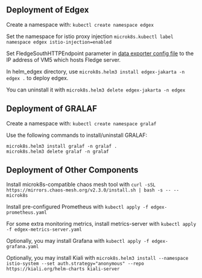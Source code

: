 ## Deployment of Edgex

Create a namespace with: `kubectl create namespace edgex`

Set the namespace for istio proxy injection `microk8s.kubectl label namespace edgex istio-injection=enabled`

Set FledgeSouthHTTPEndpoint parameter in [data exporter config file](helm_edgex/templates/edgex-exporter-fledge/edgex-exporter-fledge-configmap.yaml#L76) to the IP address of VM5 which hosts Fledge server. 

In helm_edgex directory, use `microk8s.helm3 install edgex-jakarta -n edgex .` to deploy edgex.

You can uninstall it with `microk8s.helm3 delete edgex-jakarta -n edgex
`
## Deployment of GRALAF

Create a namespace with: `kubectl create namespace gralaf`

Use the following commands to install/uninstall GRALAF:
```
microk8s.helm3 install gralaf -n gralaf .
microk8s.helm3 delete gralaf -n gralaf
```

## Deployment of Other Components
Install microk8s-compatible chaos mesh tool with `curl -sSL https://mirrors.chaos-mesh.org/v2.3.0/install.sh | bash -s -- --microk8s`

Install pre-configured Prometheus with `kubectl apply -f edgex-prometheus.yaml`

For some extra monitoring metrics, install metrics-server with  `kubectl apply -f edgex-metrics-server.yaml`

Optionally, you may install Grafana with `kubectl apply -f edgex-grafana.yaml`

Optionally, you may install Kiali with `microk8s.helm3 install --namespace istio-system --set auth.strategy="anonymous" --repo https://kiali.org/helm-charts kiali-server `

